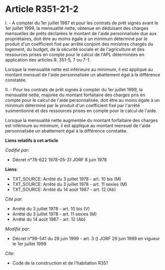 # Article R351-21-2

I. - A compter du 1er juillet 1987 et pour les contrats de prêt signés avant le 1er juillet 1999, la mensualité nette,
obtenue en déduisant des charges mensuelles de prêts déclarées le montant de l'aide personnalisée due aux propriétaires, doit
être au moins égale à un minimum déterminé par le produit d'un coefficient fixé par arrêté conjoint des ministres chargés du
logement, du budget, de la sécurité sociale et de l'agriculture et des ressources prises en compte pour le calcul de l'APL
déterminées en application des articles R. 351-5, 7 ou 7-1.

Lorsque la mensualité nette est inférieure au minimum, il est appliqué au montant mensuel de l'aide personnalisée un
abattement égal à la différence constatée.

II. - Pour les contrats de prêt signés à compter du 1er juillet 1999, la mensualité nette, majorée du montant forfaitaire des
charges pris en compte pour le calcul de l'aide personnalisée, doit être au moins égale à un minimum déterminé par le produit
d'un coefficient fixé par l'arrêté susmentionné et des ressources prises en compte pour le calcul de l'aide.

Lorsque la mensualité nette augmentée du montant forfaitaire des charges est inférieure au minimum, il est appliqué au
montant mensuel de l'aide personnalisée un abattement égal à la différence constatée.

**Liens relatifs à cet article**

_Codifié par_:

  - Décret n°78-622 1978-05-31 JORF 8 juin 1978

**Liens**:

  - TXT_SOURCE: Arrêté du 3 juillet 1978 - art. 10 bis (M)
  - TXT_SOURCE: Arrêté du 3 juillet 1978 - art. 11 sexies (M)
  - TXT_SOURCE: Arrêté du 14 août 1987 - art. 12 (Ab)

_Cité par_:

  - Arrêté du 3 juillet 1978 - art. 10 bis (V)
  - Arrêté du 3 juillet 1978 - art. 11 sexies (M)
  - Arrêté du 14 août 1987 - art. 12 (Ab)

_Modifié par_:

  - Décret n°99-541 du 28 juin 1999 - art. 3 () JORF 29 juin 1999 en vigueur le 1er juillet 1999

_Cite_:

  - Code de la construction et de l'habitation R351
